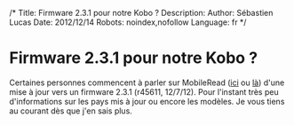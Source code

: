 /*
Title: Firmware 2.3.1 pour notre Kobo ?
Description: 
Author: Sébastien Lucas
Date: 2012/12/14
Robots: noindex,nofollow
Language: fr
*/
# Firmware 2.3.1 pour notre Kobo ?

Certaines personnes commencent à parler sur MobileRead ([ici](http://www.mobileread.com/forums/showpost.php?p=2341198&postcount=59) ou [là](http://www.mobileread.com/forums/showpost.php?p=2341667&postcount=61)) d'une mise à jour vers un firmware 2.3.1 (r45611, 12/7/12). Pour l'instant très peu d'informations sur les pays mis à jour ou encore les modèles. Je vous tiens au courant dès que j'en sais plus.

